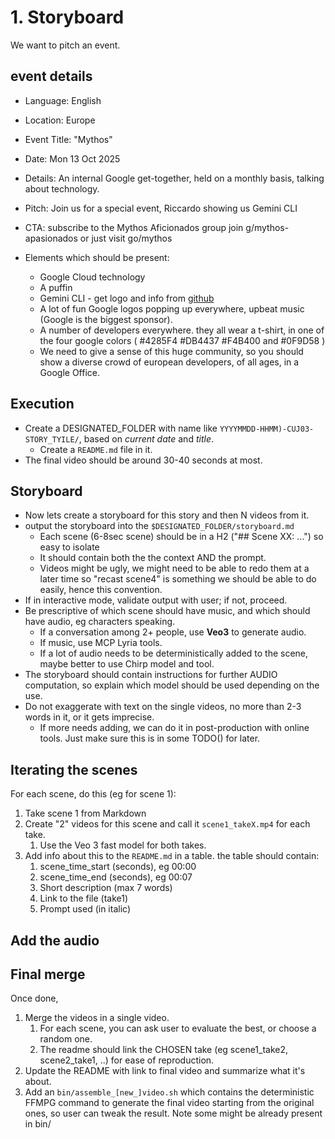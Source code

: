 # 1. Storyboard

We want to pitch an event.

## event details

* Language: English
* Location: Europe
* Event Title: "Mythos"
* Date: Mon 13 Oct 2025
* Details: An internal Google get-together, held on a monthly basis, talking about technology.
* Pitch: Join us for a special event, Riccardo showing us Gemini CLI
* CTA: subscribe to the Mythos Aficionados group join g/mythos-apasionados or just visit go/mythos

* Elements which should be present:
  * Google Cloud technology
  * A puffin
  * Gemini CLI - get logo and info from [github](https://github.com/google-gemini/gemini-cli)
  * A lot of fun Google logos popping up everywhere, upbeat music (Google is the biggest sponsor).
  * A number of developers everywhere. they all wear a t-shirt, in one of the four google colors ( #4285F4 #DB4437 #F4B400 and #0F9D58 )
  * We need to give a sense of this huge community, so you should show a diverse crowd of european developers, of all ages, in a Google Office.

## Execution

* Create a DESIGNATED_FOLDER with name like `YYYYMMDD-HHMM)-CUJ03-STORY_TYILE/`, based on *current date* and *title*.
  * Create a `README.md` file in it.
* The final video should be around 30-40 seconds at most.

## Storyboard

* Now lets create a storyboard for this story and then N videos from it.
* output the storyboard into the `$DESIGNATED_FOLDER/storyboard.md`
  * Each scene (6-8sec scene) should be in a H2 ("## Scene XX: ...") so easy to isolate
  * It should contain both the the context AND the prompt.
  * Videos might be ugly, we might need to be able to redo them at a later time so "recast scene4" is something we should be able to do easily, hence this convention.
* If in interactive mode, validate output with user; if not, proceed.
* Be prescriptive of which scene should have music, and which should have audio, eg characters speaking.
  * If a conversation among 2+ people, use **Veo3** to generate audio.
  * If music, use MCP Lyria tools.
  * If a lot of audio needs to be deterministically added to the scene, maybe better to use Chirp model and tool.
* The storyboard should contain instructions for further AUDIO computation, so explain which model should be used depending on the use.
* Do not exaggerate with text on the single videos, no more than 2-3 words in it, or it gets imprecise.
  * If more needs adding, we can do it in post-production with online tools. Just make sure this is in some TODO() for later.

## Iterating the scenes

For each scene, do this (eg for scene 1):

1. Take scene 1 from Markdown
2. Create "2" videos for this scene and call it `scene1_takeX.mp4` for each take.
   1. Use the Veo 3 fast model for both takes.
3. Add info about this to the `README.md` in a table. the table should contain:
   1. scene_time_start (seconds), eg 00:00
   2. scene_time_end (seconds), eg 00:07
   3. Short description (max 7 words)
   4. Link to the file (take1)
   5. Prompt used (in italic)

## Add the audio


## Final merge

Once done,

1. Merge the videos in a single video.
   1. For each scene, you can ask user to evaluate the best, or choose a random one.
   2. The readme should link the CHOSEN take (eg scene1_take2, scene2_take1, ..) for ease of reproduction.
2. Update the README with link to final video and summarize what it's about.
3. Add an `bin/assemble_[new_]video.sh` which contains the deterministic FFMPG command to generate the final video starting from the original ones, so user can tweak the result. Note some might be already present in bin/
